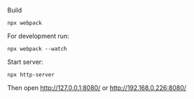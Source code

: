 
Build
```shell
npx webpack
```

For development run:
```shell
npx webpack --watch
```

Start server:
```shell
npx http-server
```
Then open http://127.0.0.1:8080/ or http://192.168.0.226:8080/